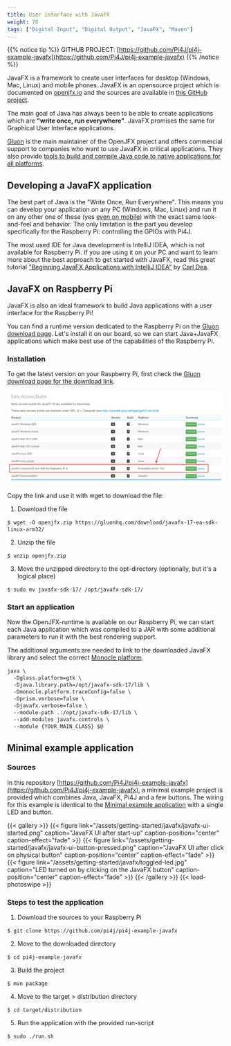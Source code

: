 ```yaml
---
title: User interface with JavaFX
weight: 70
tags: ["Digital Input", "Digital Output", "JavaFX", "Maven"]
---
```


{{% notice tip %}}
GITHUB PROJECT: [https://github.com/Pi4J/pi4j-example-javafx](https://github.com/Pi4J/pi4j-example-javafx)
{{% /notice %}}

JavaFX is a framework to create user interfaces for desktop (Windows, Mac, Linux) and mobile phones. JavaFX is
an opensource project which is documented on [openjfx.io](https://openjfx.io/) and the sources are available
in [this GitHub project](https://github.com/openjdk/jfx). 

The main goal of Java has always been to be able to create applications which are **"write once, run everywhere"**. 
JavaFX promises the same for Graphical User Interface applications.

[Gluon](https://gluonhq.com/) is the main maintainer of the OpenJFX project and offers commercial support to 
companies who want to use JavaFX in critical applications. They also provide [tools to build and compile Java 
code to native applications for all platforms](https://gluonhq.com/products/).

## Developing a JavaFX application

The best part of Java is the "Write Once, Run Everywhere". This means you can develop your application on any PC
(Windows, Mac, Linux) and run it on any other one of these (yes 
[even on mobile](https://foojay.io/today/native-applications-for-multiple-devices-from-a-single-javafx-project-with-gluon-mobile-and-github-actions/)) 
with the exact same look-and-feel and behavior. The only limitation is the part you develop specifically for the Raspberry Pi:
controlling the GPIOs with Pi4J. 

The most used IDE for Java development is IntelliJ IDEA, which is not available for Raspberry Pi. If you are using it
on your PC and want to learn more about the best approach to get started with JavaFX, read this great tutorial
["Beginning JavaFX Applications with IntelliJ IDEA"](https://foojay.io/today/beginning-javafx-with-intellij/) by 
[Carl Dea](https://twitter.com/carldea).

## JavaFX on Raspberry Pi

JavaFX is also an ideal framework to build Java applications with a user interface for the Raspberry Pi!

You can find a runtime version dedicated to the Raspberry Pi on the [Gluon download page](https://gluonhq.com/products/javafx/).
Let's install it on our board, so we can start Java+JavaFX applications which make best use of the capabilities 
of the Raspberry Pi.

### Installation

To get the latest version on your Raspberry Pi, first check the 
[Gluon download page for the download link](https://gluonhq.com/products/javafx/).

![Gluon JavaFX download page](/assets/getting-started/javafx/gluon-download.png)

Copy the link and use it with wget to download the file:

1. Download the file
```shell
$ wget -O openjfx.zip https://gluonhq.com/download/javafx-17-ea-sdk-linux-arm32/
```
2. Unzip the file
```shell
$ unzip openjfx.zip
```
3. Move the unzipped directory to the opt-directory (optionally, but it's a logical place)
```shell
$ sudo mv javafx-sdk-17/ /opt/javafx-sdk-17/
```

### Start an application 

Now the OpenJFX-runtime is available on our Raspberry Pi, we can start each Java application which was compiled
to a JAR with some additional parameters to run it with the best rendering support.

The additional arguments are needed to link to the downloaded JavaFX library and select the correct 
[Monocle platform](https://wiki.openjdk.java.net/display/OpenJFX/Monocle).

```shell
java \
  -Dglass.platform=gtk \
  -Djava.library.path=/opt/javafx-sdk-17/lib \
  -Dmonocle.platform.traceConfig=false \
  -Dprism.verbose=false \
  -Djavafx.verbose=false \
  --module-path .:/opt/javafx-sdk-17/lib \
  --add-modules javafx.controls \
  --module {YOUR_MAIN_CLASS} $@
```

## Minimal example application

### Sources

In this repository [https://github.com/Pi4J/pi4j-example-javafx](https://github.com/Pi4J/pi4j-example-javafx), 
a minimal example project is provided which combines Java, JavaFX, Pi4J and a few buttons. The wiring for this 
example is identical to the [Minimal example application](/getting-started/minimal-example-application/) with 
a single LED and button.

{{< gallery >}}
{{< figure link="/assets/getting-started/javafx/javafx-ui-started.png" caption="JavaFX UI after start-up" caption-position="center" caption-effect="fade" >}}
{{< figure link="/assets/getting-started/javafx/javafx-ui-button-pressed.png" caption="JavaFX UI after click on physical button" caption-position="center" caption-effect="fade" >}}
{{< figure link="/assets/getting-started/javafx/toggled-led.jpg" caption="LED turned on by clicking on the JavaFX button" caption-position="center" caption-effect="fade" >}}
{{< /gallery >}}
{{< load-photoswipe >}}

### Steps to test the application

1. Download the sources to your Raspberry Pi

```shell
$ git clone https://github.com/pi4j/pi4j-example-javafx
```

2. Move to the downloaded directory

```shell
$ cd pi4j-example-javafx
```

3. Build the project

```shell
$ mvn package
```

4. Move to the target > distribution directory

```shell
$ cd target/distribution
```

5. Run the application with the provided run-script

```shell
$ sudo ./run.sh
```
